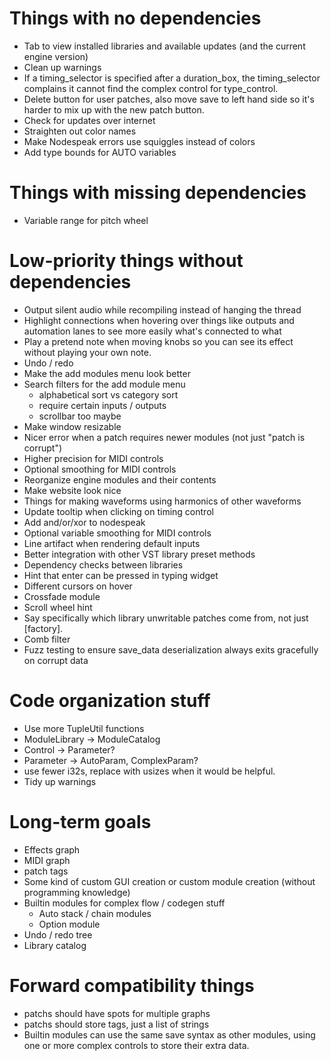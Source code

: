 # Things with no dependencies
- Tab to view installed libraries and available updates (and the current engine version)
- Clean up warnings
- If a timing_selector is specified after a duration_box, the timing_selector complains it cannot 
  find the complex control for type_control.
- Delete button for user patches, also move save to left hand side so it's harder to mix up with the
  new patch button.
- Check for updates over internet
- Straighten out color names
- Make Nodespeak errors use squiggles instead of colors
- Add type bounds for AUTO variables

# Things with missing dependencies
- Variable range for pitch wheel

# Low-priority things without dependencies
- Output silent audio while recompiling instead of hanging the thread
- Highlight connections when hovering over things like outputs and automation
  lanes to see more easily what's connected to what
- Play a pretend note when moving knobs so you can see its effect without playing your own note.
- Undo / redo
- Make the add modules menu look better
- Search filters for the add module menu
  - alphabetical sort vs category sort
  - require certain inputs / outputs
  - scrollbar too maybe
- Make window resizable
- Nicer error when a patch requires newer modules (not just "patch is corrupt")
- Higher precision for MIDI controls
- Optional smoothing for MIDI controls
- Reorganize engine modules and their contents
- Make website look nice
- Things for making waveforms using harmonics of other waveforms
- Update tooltip when clicking on timing control
- Add and/or/xor to nodespeak
- Optional variable smoothing for MIDI controls
- Line artifact when rendering default inputs
- Better integration with other VST library preset methods
- Dependency checks between libraries
- Hint that enter can be pressed in typing widget
- Different cursors on hover
- Crossfade module
- Scroll wheel hint
- Say specifically which library unwritable patches come from, not just \[factory\].
- Comb filter
- Fuzz testing to ensure save_data deserialization always exits gracefully on corrupt data

# Code organization stuff
- Use more TupleUtil functions
- ModuleLibrary -> ModuleCatalog
- Control -> Parameter?
- Parameter -> AutoParam, ComplexParam?
- use fewer i32s, replace with usizes when it would be helpful.
- Tidy up warnings

# Long-term goals
- Effects graph
- MIDI graph
- patch tags
- Some kind of custom GUI creation or custom module creation (without programming knowledge)
- Builtin modules for complex flow / codegen stuff 
  - Auto stack / chain modules
  - Option module
- Undo / redo tree
- Library catalog

# Forward compatibility things
- patchs should have spots for multiple graphs
- patchs should store tags, just a list of strings
- Builtin modules can use the same save syntax as other modules, using one or more complex controls to
  store their extra data.
